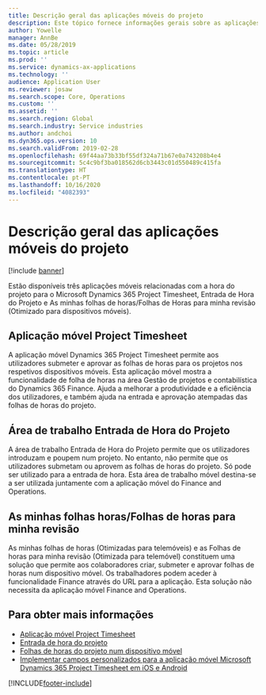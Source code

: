 ```yaml
---
title: Descrição geral das aplicações móveis do projeto
description: Este tópico fornece informações gerais sobre as aplicações relacionadas com o tempo do projeto para o Microsoft Dynamics 365 Project Timesheet, Entrada de Hora do Projeto e As minhas folhas de horas/Folhas de Horas que estão disponíveis num dispositivo móvel.
author: Yowelle
manager: AnnBe
ms.date: 05/28/2019
ms.topic: article
ms.prod: ''
ms.service: dynamics-ax-applications
ms.technology: ''
audience: Application User
ms.reviewer: josaw
ms.search.scope: Core, Operations
ms.custom: ''
ms.assetid: ''
ms.search.region: Global
ms.search.industry: Service industries
ms.author: andchoi
ms.dyn365.ops.version: 10
ms.search.validFrom: 2019-02-28
ms.openlocfilehash: 69f44aa73b33bf55df324a71b67e0a743208b4e4
ms.sourcegitcommit: 5c4c9bf3ba018562d6cb3443c01d550489c415fa
ms.translationtype: HT
ms.contentlocale: pt-PT
ms.lasthandoff: 10/16/2020
ms.locfileid: "4082393"
---
```

# <a name="project-mobile-applications-overview"></a>Descrição geral das aplicações móveis do projeto

[!include [banner](../includes/banner.md)]

Estão disponíveis três aplicações móveis relacionadas com a hora do projeto para o Microsoft Dynamics 365 Project Timesheet, Entrada de Hora do Projeto e As minhas folhas de horas/Folhas de Horas para minha revisão (Otimizado para dispositivos móveis).

## <a name="project-timesheet-mobile-app"></a>Aplicação móvel Project Timesheet

A aplicação móvel Dynamics 365 Project Timesheet permite aos utilizadores submeter e aprovar as folhas de horas para os projetos nos respetivos dispositivos móveis. Esta aplicação móvel mostra a funcionalidade de folha de horas na área Gestão de projetos e contabilística do Dynamics 365 Finance. Ajuda a melhorar a produtividade e a eficiência dos utilizadores, e também ajuda na entrada e aprovação atempadas das folhas de horas do projeto.

## <a name="project-time-entry-workspace"></a>Área de trabalho Entrada de Hora do Projeto

A área de trabalho Entrada de Hora do Projeto permite que os utilizadores introduzam e poupem num projeto. No entanto, não permite que os utilizadores submetam ou aprovem as folhas de horas do projeto. Só pode ser utilizado para a entrada de hora. Esta área de trabalho móvel destina-se a ser utilizada juntamente com a aplicação móvel do Finance and Operations.

## <a name="my-timesheetstimesheets-for-my-review"></a>As minhas folhas horas/Folhas de horas para minha revisão

As minhas folhas de horas (Otimizadas para telemóveis) e as Folhas de horas para minha revisão (Otimizada para telemóvel) constituem uma solução que permite aos colaboradores criar, submeter e aprovar folhas de horas num dispositivo móvel. Os trabalhadores podem aceder à funcionalidade Finance através do URL para a aplicação. Esta solução não necessita da aplicação móvel Finance and Operations.

## <a name="for-more-information"></a>Para obter mais informações

- [Aplicação móvel Project Timesheet](project-timesheet.md)
- [Entrada de hora do projeto]( project-time-entry-mobile-workspace.md)
- [Folhas de horas do projeto num dispositivo móvel](Mobile-timesheets.md)
- [Implementar campos personalizados para a aplicação móvel Microsoft Dynamics 365 Project Timesheet em iOS e Android](custom-fields-mobile.md)


[!INCLUDE[footer-include](../includes/footer-banner.md)]